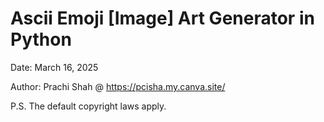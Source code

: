 # Ascii Emoji [Image] Art Generator in Python


Date: March 16, 2025

Author: Prachi Shah @ https://pcisha.my.canva.site/

P.S. The default copyright laws apply.
